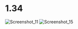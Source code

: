 # 1.34
![Screenshot_11](https://user-images.githubusercontent.com/85027066/192866574-b5f4f993-aa73-41b6-b57b-a54cc60703ba.png)
![Screenshot_15](https://user-images.githubusercontent.com/85027066/193462567-58c56dd8-14fe-4bae-b590-4a0719c24365.png)


